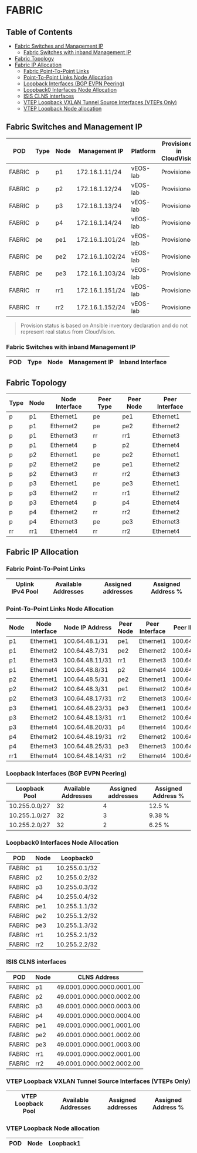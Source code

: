 # FABRIC

## Table of Contents

- [Fabric Switches and Management IP](#fabric-switches-and-management-ip)
  - [Fabric Switches with inband Management IP](#fabric-switches-with-inband-management-ip)
- [Fabric Topology](#fabric-topology)
- [Fabric IP Allocation](#fabric-ip-allocation)
  - [Fabric Point-To-Point Links](#fabric-point-to-point-links)
  - [Point-To-Point Links Node Allocation](#point-to-point-links-node-allocation)
  - [Loopback Interfaces (BGP EVPN Peering)](#loopback-interfaces-bgp-evpn-peering)
  - [Loopback0 Interfaces Node Allocation](#loopback0-interfaces-node-allocation)
  - [ISIS CLNS interfaces](#isis-clns-interfaces)
  - [VTEP Loopback VXLAN Tunnel Source Interfaces (VTEPs Only)](#vtep-loopback-vxlan-tunnel-source-interfaces-vteps-only)
  - [VTEP Loopback Node allocation](#vtep-loopback-node-allocation)

## Fabric Switches and Management IP

| POD | Type | Node | Management IP | Platform | Provisioned in CloudVision | Serial Number |
| --- | ---- | ---- | ------------- | -------- | -------------------------- | ------------- |
| FABRIC | p | p1 | 172.16.1.11/24 | vEOS-lab | Provisioned | - |
| FABRIC | p | p2 | 172.16.1.12/24 | vEOS-lab | Provisioned | - |
| FABRIC | p | p3 | 172.16.1.13/24 | vEOS-lab | Provisioned | - |
| FABRIC | p | p4 | 172.16.1.14/24 | vEOS-lab | Provisioned | - |
| FABRIC | pe | pe1 | 172.16.1.101/24 | vEOS-lab | Provisioned | - |
| FABRIC | pe | pe2 | 172.16.1.102/24 | vEOS-lab | Provisioned | - |
| FABRIC | pe | pe3 | 172.16.1.103/24 | vEOS-lab | Provisioned | - |
| FABRIC | rr | rr1 | 172.16.1.151/24 | vEOS-lab | Provisioned | - |
| FABRIC | rr | rr2 | 172.16.1.152/24 | vEOS-lab | Provisioned | - |

> Provision status is based on Ansible inventory declaration and do not represent real status from CloudVision.

### Fabric Switches with inband Management IP

| POD | Type | Node | Management IP | Inband Interface |
| --- | ---- | ---- | ------------- | ---------------- |

## Fabric Topology

| Type | Node | Node Interface | Peer Type | Peer Node | Peer Interface |
| ---- | ---- | -------------- | --------- | ----------| -------------- |
| p | p1 | Ethernet1 | pe | pe1 | Ethernet1 |
| p | p1 | Ethernet2 | pe | pe2 | Ethernet2 |
| p | p1 | Ethernet3 | rr | rr1 | Ethernet3 |
| p | p1 | Ethernet4 | p | p2 | Ethernet4 |
| p | p2 | Ethernet1 | pe | pe2 | Ethernet1 |
| p | p2 | Ethernet2 | pe | pe1 | Ethernet2 |
| p | p2 | Ethernet3 | rr | rr2 | Ethernet3 |
| p | p3 | Ethernet1 | pe | pe3 | Ethernet1 |
| p | p3 | Ethernet2 | rr | rr1 | Ethernet2 |
| p | p3 | Ethernet4 | p | p4 | Ethernet4 |
| p | p4 | Ethernet2 | rr | rr2 | Ethernet2 |
| p | p4 | Ethernet3 | pe | pe3 | Ethernet3 |
| rr | rr1 | Ethernet4 | rr | rr2 | Ethernet4 |

## Fabric IP Allocation

### Fabric Point-To-Point Links

| Uplink IPv4 Pool | Available Addresses | Assigned addresses | Assigned Address % |
| ---------------- | ------------------- | ------------------ | ------------------ |

### Point-To-Point Links Node Allocation

| Node | Node Interface | Node IP Address | Peer Node | Peer Interface | Peer IP Address | VRF |
| ---- | -------------- | --------------- | --------- | -------------- | --------------- | --- |
| p1 | Ethernet1 | 100.64.48.1/31 | pe1 | Ethernet1 | 100.64.48.0/31 | default
| p1 | Ethernet2 | 100.64.48.7/31 | pe2 | Ethernet2 | 100.64.48.6/31 | default
| p1 | Ethernet3 | 100.64.48.11/31 | rr1 | Ethernet3 | 100.64.48.10/31 | default
| p1 | Ethernet4 | 100.64.48.8/31 | p2 | Ethernet4 | 100.64.48.9/31 | default
| p2 | Ethernet1 | 100.64.48.5/31 | pe2 | Ethernet1 | 100.64.48.4/31 | default
| p2 | Ethernet2 | 100.64.48.3/31 | pe1 | Ethernet2 | 100.64.48.2/31 | default
| p2 | Ethernet3 | 100.64.48.17/31 | rr2 | Ethernet3 | 100.64.48.16/31 | default
| p3 | Ethernet1 | 100.64.48.23/31 | pe3 | Ethernet1 | 100.64.48.22/31 | default
| p3 | Ethernet2 | 100.64.48.13/31 | rr1 | Ethernet2 | 100.64.48.12/31 | default
| p3 | Ethernet4 | 100.64.48.20/31 | p4 | Ethernet4 | 100.64.48.21/31 | default
| p4 | Ethernet2 | 100.64.48.19/31 | rr2 | Ethernet2 | 100.64.48.18/31 | default
| p4 | Ethernet3 | 100.64.48.25/31 | pe3 | Ethernet3 | 100.64.48.24/31 | default
| rr1 | Ethernet4 | 100.64.48.14/31 | rr2 | Ethernet4 | 100.64.48.15/31 | default

### Loopback Interfaces (BGP EVPN Peering)

| Loopback Pool | Available Addresses | Assigned addresses | Assigned Address % |
| ------------- | ------------------- | ------------------ | ------------------ |
| 10.255.0.0/27 | 32 | 4 | 12.5 % |
| 10.255.1.0/27 | 32 | 3 | 9.38 % |
| 10.255.2.0/27 | 32 | 2 | 6.25 % |

### Loopback0 Interfaces Node Allocation

| POD | Node | Loopback0 |
| --- | ---- | --------- |
| FABRIC | p1 | 10.255.0.1/32 |
| FABRIC | p2 | 10.255.0.2/32 |
| FABRIC | p3 | 10.255.0.3/32 |
| FABRIC | p4 | 10.255.0.4/32 |
| FABRIC | pe1 | 10.255.1.1/32 |
| FABRIC | pe2 | 10.255.1.2/32 |
| FABRIC | pe3 | 10.255.1.3/32 |
| FABRIC | rr1 | 10.255.2.1/32 |
| FABRIC | rr2 | 10.255.2.2/32 |

### ISIS CLNS interfaces

| POD | Node | CLNS Address |
| --- | ---- | ------------ |
| FABRIC | p1 | 49.0001.0000.0000.0001.00 |
| FABRIC | p2 | 49.0001.0000.0000.0002.00 |
| FABRIC | p3 | 49.0001.0000.0000.0003.00 |
| FABRIC | p4 | 49.0001.0000.0000.0004.00 |
| FABRIC | pe1 | 49.0001.0000.0001.0001.00 |
| FABRIC | pe2 | 49.0001.0000.0001.0002.00 |
| FABRIC | pe3 | 49.0001.0000.0001.0003.00 |
| FABRIC | rr1 | 49.0001.0000.0002.0001.00 |
| FABRIC | rr2 | 49.0001.0000.0002.0002.00 |

### VTEP Loopback VXLAN Tunnel Source Interfaces (VTEPs Only)

| VTEP Loopback Pool | Available Addresses | Assigned addresses | Assigned Address % |
| --------------------- | ------------------- | ------------------ | ------------------ |

### VTEP Loopback Node allocation

| POD | Node | Loopback1 |
| --- | ---- | --------- |
